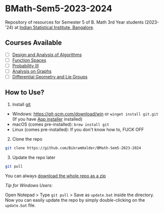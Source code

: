 # BMath-Sem5-2023-2024

Repository of resources for Semester 5 of B. Math 3rd Year students (2023-'24) at [Indian Statistical Institute, Bangalore](https://www.isibang.ac.in).

## Courses Available

- [ ] [Design and Analysis of Algorithms](Algorithms)
- [ ] [Function Spaces](Function-Spaces)
- [ ] [Probability III](Probability-3)
- [ ] [Analysis on Graphs](Analysis-on-Graphs)
- [ ] [Differential Geometry and Lie Groups](Differential-Geometry-and-Lie-Groups)

## How to Use?

1. Install [git](https://git-scm.com)

- Windows: https://git-scm.com/download/win or `winget install git.git` (If you have [App installer](https://www.microsoft.com/en-us/p/app-installer/9nblggh4nns1) installed)
- macOS (comes pre-installed): `brew install git`
- Linux (comes pre-installed): If you don't know how to, FUCK OFF

2. Clone the repo

```bash
git clone https://github.com/BikramHalder/BMath-Sem5-2023-2024
```

3. Update the repo later

```bash
git pull
```

You can always [download the whole repo as a zip](https://github.com/BikramHalder/BMath-Sem5-2023-2024/archive/refs/heads/master.zip)

_Tip for Windows Users:_

Open Notepad > Type `git pull` > Save as `update.bat` inside the directory. Now you can easily update the repo by simply double-clicking on the `update.bat` file.
